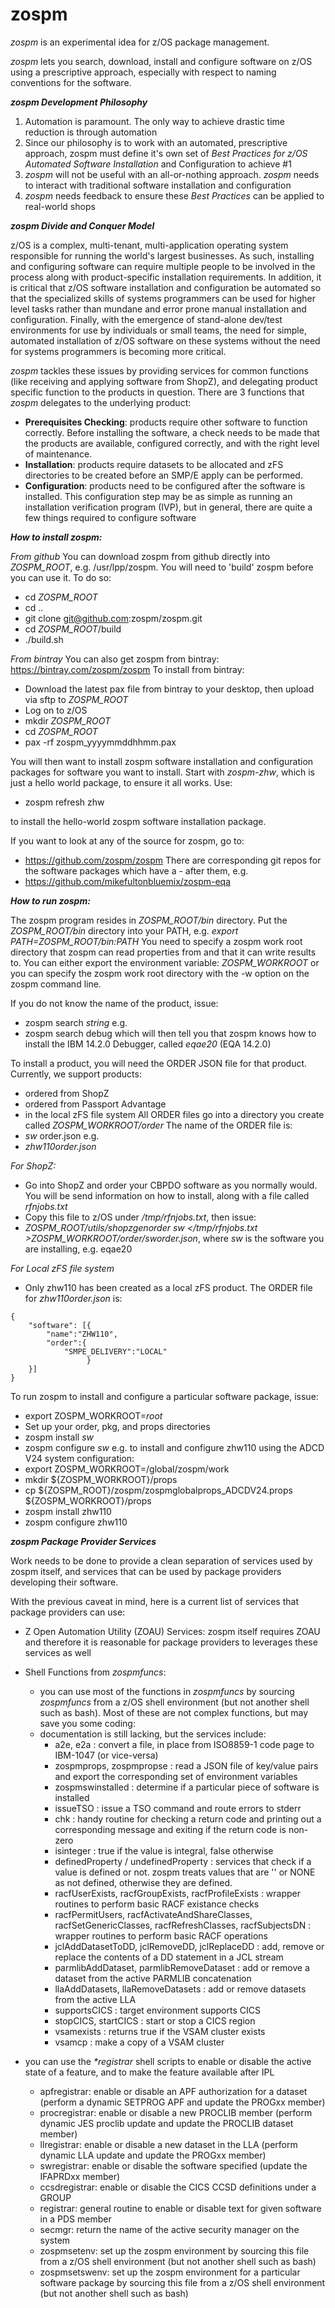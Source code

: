 # zospm
_zospm_ is an experimental idea for z/OS package management.

_zospm_ lets you search, download, install and configure software on z/OS using a prescriptive approach, 
especially with respect to naming conventions for the software. 

***zospm Development Philosophy***

1. Automation is paramount. The only way to achieve drastic time reduction is through automation
2. Since our philosophy is to work with an automated, prescriptive approach, zospm must define it's own set of 
_Best Practices for z/OS Automated Software Installation_ and Configuration to achieve #1  
3. _zospm_ will not be useful with an all-or-nothing approach. _zospm_ needs to interact with traditional 
software installation and configuration
4. _zospm_ needs feedback to ensure these _Best Practices_ can be applied to real-world shops

***zospm Divide and Conquer Model***

z/OS is a complex, multi-tenant, multi-application operating system responsible for running the world's largest businesses. 
As such, installing and configuring software can require multiple people to be involved in the process along with 
product-specific installation requirements. In addition, it is critical that z/OS software installation and configuration
be automated so that the specialized skills of systems programmers can be used for higher level tasks rather than mundane 
and error prone manual installation and configuration. Finally, with the emergence of stand-alone dev/test environments 
for use by individuals or small teams, the need for simple, automated installation of z/OS software on these systems 
without the need for systems programmers is becoming more critical. 

_zospm_ tackles these issues by providing services for common functions (like receiving and applying software from ShopZ), 
and delegating product specific function to the products in question. There are 3 functions that _zospm_ delegates 
to the underlying product:

- **Prerequisites Checking**: products require other software to function correctly. Before installing the software,
a check needs to be made that the products are available, configured correctly, and with the right level of maintenance.
- **Installation**: products require datasets to be allocated and zFS directories to be created before an SMP/E apply 
can be performed. 
- **Configuration**: products need to be configured after the software is installed. This configuration step may be as 
simple as running an installation verification program (IVP), but in general, there are quite a few things required to
configure software

***How to install zospm:***

*From github*
You can download zospm from github directly into _ZOSPM\_ROOT_, e.g. /usr/lpp/zospm. You will need to 'build' zospm before you can use it. To do so:
- cd _ZOSPM\_ROOT_
- cd ..
- git clone git@github.com:zospm/zospm.git
- cd _ZOSPM\_ROOT_/build
- ./build.sh


*From bintray*
You can also get zospm from bintray: https://bintray.com/zospm/zospm
To install from bintray:
- Download the latest pax file from bintray to your desktop, then upload via sftp to _ZOSPM\_ROOT_
- Log on to z/OS
- mkdir _ZOSPM\_ROOT_
- cd _ZOSPM\_ROOT_
- pax -rf zospm_yyyymmddhhmm.pax

You will then want to install zospm software installation and configuration packages for software you want to install. 
Start with _zospm-zhw_, which is just a hello world package, to ensure it all works. Use:
- zospm refresh zhw

to install the hello-world zospm software installation package.

If you want to look at any of the source for zospm, go to:
- https://github.com/zospm/zospm
There are corresponding git repos for the software packages which have a -<sw> after them, e.g.
- https://github.com/mikefultonbluemix/zospm-eqa

***How to run zospm:***

The zospm program resides in _ZOSPM\_ROOT/bin_ directory. Put the _ZOSPM\_ROOT/bin_ directory into your PATH, e.g. _export PATH=$ZOSPM\_ROOT/bin:$PATH_
You need to specify a zospm work root directory that zospm can read properties from and that it can write results to. You can either export the environment variable: _ZOSPM\_WORKROOT_ or you can specify the zospm work root directory with the -w option on the zospm command line.

If you do not know the name of the product, issue:
- zospm search _string_
e.g.
- zospm search debug
which will then tell you that zospm knows how to install the IBM 14.2.0 Debugger, called _eqae20_ (EQA 14.2.0)

To install a product, you will need the ORDER JSON file for that product. 
Currently, we support products:
- ordered from ShopZ
- ordered from Passport Advantage
- in the local zFS file system
All ORDER files go into a directory you create called _ZOSPM\_WORKROOT/order_ 
The name of the ORDER file is: 
- _sw_ order.json
e.g.
- _zhw110order.json_

*For ShopZ:*
- Go into ShopZ and order your CBPDO software as you normally would. You will be send information on how to install, along with a file called _rfnjobs.txt_
- Copy this file to z/OS under _/tmp/rfnjobs.txt_, then issue:
- _ZOSPM\_ROOT/utils/shopzgenorder sw </tmp/rfnjobs.txt >ZOSPM_WORKROOT/order/*sw*order.json_, where _sw_ is the software you are installing, e.g. eqae20

*For Local zFS file system*
- Only zhw110 has been created as a local zFS product. The ORDER file for _zhw110order.json_ is:
```
{
 	"software": [{
		"name":"ZHW110",
		"order":{
			"SMPE_DELIVERY":"LOCAL"
                 }
	}]
}
```


To run zospm to install and configure a particular software package, issue:
- export ZOSPM_WORKROOT=_root_ 
- Set up your order, pkg, and props directories
- zospm install _sw_
- zospm configure _sw_
e.g. to install and configure zhw110 using the ADCD V24 system configuration:
- export ZOSPM_WORKROOT=/global/zospm/work
- mkdir ${ZOSPM_WORKROOT}/props
- cp ${ZOSPM\_ROOT}/zospm/zospmglobalprops_ADCDV24.props ${ZOSPM_WORKROOT}/props
- zospm install zhw110
- zospm configure zhw110

***zospm Package Provider Services***

Work needs to be done to provide a clean separation of services used by zospm itself, and services that can be used by package providers developing their software.

With the previous caveat in mind, here is a current list of services that package providers can use:
- Z Open Automation Utility (ZOAU) Services: zospm itself requires ZOAU and therefore it is reasonable for package providers to leverages these services as well
- Shell Functions from _zospmfuncs_:
   - you can use most of the functions in _zospmfuncs_ by sourcing _zospmfuncs_ from a z/OS shell environment (but not  another shell such as bash). Most of these are not complex functions, but may save you some coding:
   - documentation is still lacking, but the services include: 
      - a2e, e2a : convert a file, in place from ISO8859-1 code page to IBM-1047 (or vice-versa)
      - zospmprops, zospmpropse : read a JSON file of key/value pairs and export the corresponding set of environment variables
      - zospmswinstalled : determine if a particular piece of software is installed
      - issueTSO : issue a TSO command and route errors to stderr
      - chk : handy routine for checking a return code and printing out a corresponding message and exiting if the return code is non-zero
      - isinteger : true if the value is integral, false otherwise
      - definedProperty / undefinedProperty : services that check if a value is defined or not. zospm treats values that are '' or NONE as not defined, otherwise they are defined.
      - racfUserExists, racfGroupExists, racfProfileExists : wrapper routines to perform basic RACF existance checks
      - racfPermitUsers, racfActivateAndShareClasses, racfSetGenericClasses, racfRefreshClasses, racfSubjectsDN : wrapper routines to perform basic RACF operations
      - jclAddDatasetToDD, jclRemoveDD, jclReplaceDD : add, remove or replace the contents of a DD statement in a JCL stream
      - parmlibAddDataset, parmlibRemoveDataset : add or remove a dataset from the active PARMLIB concatenation
      - llaAddDatasets, llaRemoveDatasets : add or remove datasets from the active LLA
      - supportsCICS : target environment supports CICS
      - stopCICS, startCICS : start or stop a CICS region
      - vsamexists : returns true if the VSAM cluster exists
      - vsamcp : make a copy of a VSAM cluster 
      
- you can use the _\*registrar_ shell scripts to enable or disable the active state of a feature, and to make the feature available after IPL
  - apfregistrar: enable or disable an APF authorization for a dataset (perform a dynamic SETPROG APF and update the PROGxx member)
  - procregistrar: enable or disable a new PROCLIB member (perform dynamic JES proclib update and update the PROCLIB dataset member)
  - llregistrar: enable or disable a new dataset in the LLA (perform dynamic LLA update and update the PROGxx member)
  - swregistrar: enable or disable the software specified (update the IFAPRDxx member)
  - ccsdregistrar: enable or disable the CICS CCSD definitions under a GROUP 
  - registrar: general routine to enable or disable text for given software in a PDS member
  - secmgr: return the name of the active security manager on the system
  - zospmsetenv: set up the zospm environment by sourcing this file from a z/OS shell environment (but not another shell such as bash)
  - zospmsetswenv: set up the zospm environment for a particular software package by sourcing this file from a z/OS shell environment (but not another shell such as bash)
